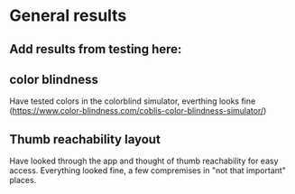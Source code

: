 # General results
## Add results from testing here:


## color blindness
Have tested colors in the colorblind simulator, everthing looks fine
(https://www.color-blindness.com/coblis-color-blindness-simulator/)

## Thumb reachability layout
Have looked through the app and thought of thumb reachability for easy access. Everything looked fine, a few compremises in "not that important" places.

